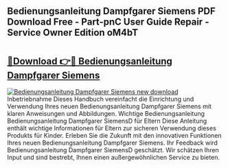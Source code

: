 ## Bedienungsanleitung Dampfgarer Siemens PDF Download Free - Part-pnC User Guide Repair - Service Owner Edition oM4bT

# <h2><a href="http://df38l0y.blite.top/?on=Bedienungsanleitung+Dampfgarer+Siemens">🔗Download 👉🔴 Bedienungsanleitung Dampfgarer Siemens</a></h2>

[![Bedienungsanleitung Dampfgarer Siemens new download](https://i.imgur.com/lujVjoI.png)](http://df38l0y.blite.top/?on=Bedienungsanleitung+Dampfgarer+Siemens)
Inbetriebnahme Dieses Handbuch vereinfacht die Einrichtung und Verwendung Ihres neuen Bedienungsanleitung Dampfgarer Siemens mit klaren Anweisungen und Abbildungen. Wichtige Bedienungsanleitung Bedienungsanleitung Dampfgarer SiemensD für Eltern Diese Anleitung enthält wichtige Informationen für Eltern zur sicheren Verwendung dieses Produkts für Kinder. Erleben Sie die Zukunft mit den innovativen Funktionen Ihres neuen Bedienungsanleitung Dampfgarer Siemens. Ihr Feedback wird Bedienungsanleitung Dampfgarer SiemensD geschätzt. Wir schätzen Ihren Input und sind bestrebt, Ihnen einen außergewöhnlichen Service zu bieten.
